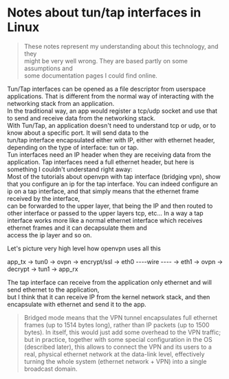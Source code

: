 # Notes about tun/tap interfaces in Linux

>These notes represent my understanding about this technology, and they  
>might be very well wrong. They are based partly on some assumptions and  
>some documentation pages I could find online.


Tun/Tap interfaces can be opened as a file descriptor from userspace applications. 
That is different from the normal way of interacting with the networking stack from an application.  
In the traditional way, an app would register a tcp/udp socket and use that to send and receive data from the networking stack.  
With Tun/Tap, an application doesn't need to understand tcp or udp, or to know about a specific port. It will send data to the  
tun/tap interface encapsulated either with IP, either with ethernet header, depending on the type of interface: tun or tap.  
Tun interfaces need an IP header when they are receiving data from the application.
Tap interfaces need a full ethernet header, but here is something I couldn't understand right away:  
Most of the tutorials about openvpn with tap interface (bridging vpn), show that you configure an ip for the tap interface. 
You can indeed configure an ip on a tap interface, and that simply means that the ethernet frame received by the interface,  
can be forwarded to the upper layer, that being the IP and then routed to other interface or passed to the upper layers tcp, etc...
In a way a tap interface works more like a normal ethernet interface which receives ethernet frames and it can decapsulate them and  
access the ip layer and so on.

Let's picture very high level  how openvpn uses all this


app_tx -> tun0 -> ovpn -> encrypt/ssl -> eth0 ----wire ---- -> eth1 -> ovpn -> decrypt -> tun1 -> app_rx

The tap interface can receive from the application only ethernet and will send ethernet to the application,   
but I think that it can receive IP from the kernel network stack, and then encapsulate with ethernet and send it to the app.


>Bridged mode means that the VPN tunnel encapsulates full ethernet frames (up to 1514 bytes long), rather than IP packets (up to 1500 bytes). In itself, this would just add some overhead to the VPN traffic; but in practice, together with some special configuration in the OS (described later), this allows to connect the VPN and its users to a real, physical ethernet network at the data-link level, effectively turning the whole system (ethernet network + VPN) into a single broadcast domain. 

